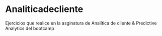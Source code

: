 # Analiticadecliente
Ejercicios que realice en  la asginatura de Analítica de cliente &amp; Predictive Analytics del bootcamp
